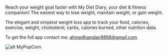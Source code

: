 Reach your weight goal faster with My Diet Diary, your diet & fitness companion! The easiest way to lose weight, maintain weight, or gain weight.

The elegant and simplest weight loss app to track your food, calories, exercise, weight, cholesterol, carbs, calories burned, other nutrition data.
 
 To get the full app contact me: ahmedhamdan9898@gmail.com

 
![alt MyPopCorn](https://fotos.subefotos.com/af6b02029707a70ec870570f8c895089o.jpg)
